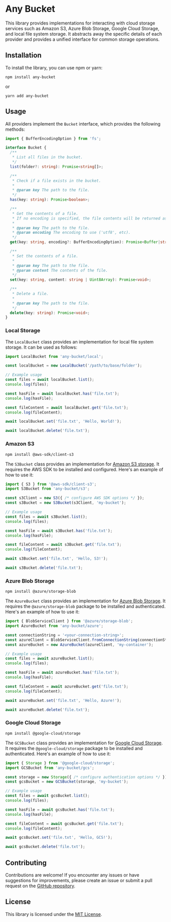 # Any Bucket

This library provides implementations for interacting with cloud storage services such as Amazon S3, Azure Blob Storage,
Google Cloud Storage, and local file system storage. It abstracts away the specific details of each provider and
provides a unified interface for common storage operations.

## Installation

To install the library, you can use npm or yarn:

```shell
npm install any-bucket
```

or

```shell
yarn add any-bucket
```

## Usage

All providers implement the `Bucket` interface, which provides the following methods:

```typescript
import { BufferEncodingOption } from 'fs';

interface Bucket {
  /**
   * List all files in the bucket.
   */
  list(folder?: string): Promise<string[]>;

  /**
   * Check if a file exists in the bucket.
   *
   * @param key The path to the file.
   */
  has(key: string): Promise<boolean>;

  /**
   * Get the contents of a file.
   * If no encoding is specified, the file contents will be returned as a buffer.
   *
   * @param key The path to the file.
   * @param encoding The encoding to use ('utf8', etc).
   */
  get(key: string, encoding?: BufferEncodingOption): Promise<Buffer|string>;

  /**
   * Set the contents of a file.
   *
   * @param key The path to the file.
   * @param content The contents of the file.
   */
  set(key: string, content: string | Uint8Array): Promise<void>;

  /**
   * Delete a file.
   *
   * @param key The path to the file.
   */
  delete(key: string): Promise<void>;
}
```

### Local Storage

The `LocalBucket` class provides an implementation for local file system storage. It can be used as follows:

```javascript
import LocalBucket from 'any-bucket/local';

const localBucket = new LocalBucket('/path/to/base/folder');

// Example usage
const files = await localBucket.list();
console.log(files);

const hasFile = await localBucket.has('file.txt');
console.log(hasFile);

const fileContent = await localBucket.get('file.txt');
console.log(fileContent);

await localBucket.set('file.txt', 'Hello, World!');

await localBucket.delete('file.txt');
```

### Amazon S3

```shell
npm install @aws-sdk/client-s3
```

The `S3Bucket` class provides an implementation for [Amazon S3 storage](https://aws.amazon.com/s3/). It requires the AWS
SDK to be installed and configured. Here's an example of how to use it:

```javascript
import { S3 } from '@aws-sdk/client-s3';
import S3Bucket from 'any-bucket/s3';

const s3Client = new S3({ /* configure AWS SDK options */ });
const s3Bucket = new S3Bucket(s3Client, 'my-bucket');

// Example usage
const files = await s3Bucket.list();
console.log(files);

const hasFile = await s3Bucket.has('file.txt');
console.log(hasFile);

const fileContent = await s3Bucket.get('file.txt');
console.log(fileContent);

await s3Bucket.set('file.txt', 'Hello, S3!');

await s3Bucket.delete('file.txt');
```

### Azure Blob Storage

```shell
npm install @azure/storage-blob
```

The `AzureBucket` class provides an implementation for
[Azure Blob Storage](https://azure.microsoft.com/en-us/products/storage/blobs). It requires the `@azure/storage-blob`
package to be installed and authenticated. Here's an example of how to use it:

```javascript
import { BlobServiceClient } from '@azure/storage-blob';
import AzureBucket from 'any-bucket/azure';

const connectionString = '<your-connection-string>';
const azureClient = BlobServiceClient.fromConnectionString(connectionString);
const azureBucket = new AzureBucket(azureClient, 'my-container');

// Example usage
const files = await azureBucket.list();
console.log(files);

const hasFile = await azureBucket.has('file.txt');
console.log(hasFile);

const fileContent = await azureBucket.get('file.txt');
console.log(fileContent);

await azureBucket.set('file.txt', 'Hello, Azure!');

await azureBucket.delete('file.txt');
```

### Google Cloud Storage

```shell
npm install @google-cloud/storage
```

The `GCSBucket` class provides an implementation for [Google Cloud Storage](https://cloud.google.com/storage). It
requires the `@google-cloud/storage` package to be installed and authenticated. Here's an example of how to use it:

```javascript
import { Storage } from '@google-cloud/storage';
import GCSBucket from 'any-bucket/gcs';

const storage = new Storage({ /* configure authentication options */ });
const gcsBucket = new GCSBucket(storage, 'my-bucket');

// Example usage
const files = await gcsBucket.list();
console.log(files);

const hasFile = await gcsBucket.has('file.txt');
console.log(hasFile);

const fileContent = await gcsBucket.get('file.txt');
console.log(fileContent);

await gcsBucket.set('file.txt', 'Hello, GCS!');

await gcsBucket.delete('file.txt');
```

## Contributing

Contributions are welcome! If you encounter any issues or have suggestions for improvements, please create an issue or
submit a pull request on the [GitHub repository](https://github.com/ltonetwork/any-bucket).

## License

This library is licensed under the [MIT License](LICENSE).

